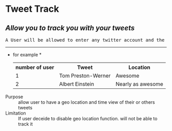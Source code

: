 Tweet Track
================================
*Allow you to track you with your tweets*
------------
<pre>
A User will be allowed to enter any twitter account and the map will show the location of the past tweets that correspond to each tweet
</pre>
------------
* for example *

	<table>
	  <tr>
	    <th>number of user</th><th>Tweet</th><th>Location</th>
	  </tr>
	  <tr>
	    <td>1</td><td>Tom Preston-Werner</td><td>Awesome</td>
	  </tr>
	  <tr>
	    <td>2</td><td>Albert Einstein</td><td>Nearly as awesome</td>
	  </tr>
	</table>


<dl>
	<dt>Purpose</dt>
  	<dd>allow user to have a geo location and time view of their or others tweets</dd>
  	<dt>Limitation</dt>
  	<dd>If user deceide to disable geo location function. will not be able to track it</dd>
</dl>

